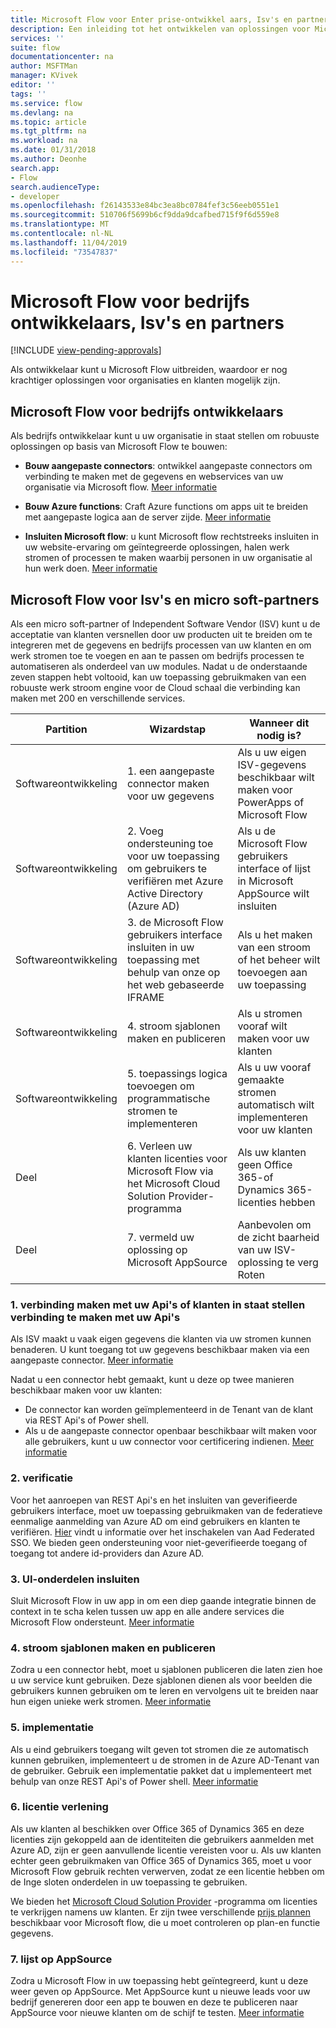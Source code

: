 ```yaml
---
title: Microsoft Flow voor Enter prise-ontwikkel aars, Isv's en partners | Microsoft Docs
description: Een inleiding tot het ontwikkelen van oplossingen voor Microsoft Flow.
services: ''
suite: flow
documentationcenter: na
author: MSFTMan
manager: KVivek
editor: ''
tags: ''
ms.service: flow
ms.devlang: na
ms.topic: article
ms.tgt_pltfrm: na
ms.workload: na
ms.date: 01/31/2018
ms.author: Deonhe
search.app:
- Flow
search.audienceType:
- developer
ms.openlocfilehash: f26143533e84bc3ea8bc0784fef3c56eeb0551e1
ms.sourcegitcommit: 510706f5699b6cf9dda9dcafbed715f9f6d559e8
ms.translationtype: MT
ms.contentlocale: nl-NL
ms.lasthandoff: 11/04/2019
ms.locfileid: "73547837"
---
```

# <a name="microsoft-flow-for-enterprise-developers-isvs-and-partners"></a>Microsoft Flow voor bedrijfs ontwikkelaars, Isv's en partners
[!INCLUDE [view-pending-approvals](../includes/cc-rebrand.md)]

Als ontwikkelaar kunt u Microsoft Flow uitbreiden, waardoor er nog krachtiger oplossingen voor organisaties en klanten mogelijk zijn.

## <a name="microsoft-flow-for-enterprise-developers"></a>Microsoft Flow voor bedrijfs ontwikkelaars

Als bedrijfs ontwikkelaar kunt u uw organisatie in staat stellen om robuuste oplossingen op basis van Microsoft Flow te bouwen:

- **Bouw aangepaste connectors**: ontwikkel aangepaste connectors om verbinding te maken met de gegevens en webservices van uw organisatie via Microsoft flow. [Meer informatie](https://docs.microsoft.com/connectors/custom-connectors/)

- **Bouw Azure functions**: Craft Azure functions om apps uit te breiden met aangepaste logica aan de server zijde. [Meer informatie](/azure/azure-functions/app-service-export-api-to-powerapps-and-flow)

- **Insluiten Microsoft flow**: u kunt Microsoft flow rechtstreeks insluiten in uw website-ervaring om geïntegreerde oplossingen, halen werk stromen of processen te maken waarbij personen in uw organisatie al hun werk doen. [Meer informatie](embed-flow-dev.md)

## <a name="microsoft-flow-for-isvs-and-microsoft-partners"></a>Microsoft Flow voor Isv's en micro soft-partners

Als een micro soft-partner of Independent Software Vendor (ISV) kunt u de acceptatie van klanten versnellen door uw producten uit te breiden om te integreren met de gegevens en bedrijfs processen van uw klanten en om werk stromen toe te voegen en aan te passen om bedrijfs processen te automatiseren als onderdeel van uw modules. Nadat u de onderstaande zeven stappen hebt voltooid, kan uw toepassing gebruikmaken van een robuuste werk stroom engine voor de Cloud schaal die verbinding kan maken met 200 en verschillende services.

| Partition | Wizardstap | Wanneer dit nodig is? |
| --- | --- | --- |
| Softwareontwikkeling | 1. een aangepaste connector maken voor uw gegevens | Als u uw eigen ISV-gegevens beschikbaar wilt maken voor PowerApps of Microsoft Flow |
| Softwareontwikkeling | 2. Voeg ondersteuning toe voor uw toepassing om gebruikers te verifiëren met Azure Active Directory (Azure AD) | Als u de Microsoft Flow gebruikers interface of lijst in Microsoft AppSource wilt insluiten | 
| Softwareontwikkeling | 3. de Microsoft Flow gebruikers interface insluiten in uw toepassing met behulp van onze op het web gebaseerde IFRAME | Als u het maken van een stroom of het beheer wilt toevoegen aan uw toepassing | 
| Softwareontwikkeling | 4. stroom sjablonen maken en publiceren | Als u stromen vooraf wilt maken voor uw klanten | 
| Softwareontwikkeling | 5. toepassings logica toevoegen om programmatische stromen te implementeren | Als u uw vooraf gemaakte stromen automatisch wilt implementeren voor uw klanten | 
| Deel | 6. Verleen uw klanten licenties voor Microsoft Flow via het Microsoft Cloud Solution Provider-programma | Als uw klanten geen Office 365-of Dynamics 365-licenties hebben |
| Deel | 7. vermeld uw oplossing op Microsoft AppSource | Aanbevolen om de zicht baarheid van uw ISV-oplossing te verg Roten |

### <a name="1-connecting-to-your-apis-or-enabling-customers-to-connect-to-your-apis"></a>1. verbinding maken met uw Api's of klanten in staat stellen verbinding te maken met uw Api's

Als ISV maakt u vaak eigen gegevens die klanten via uw stromen kunnen benaderen. U kunt toegang tot uw gegevens beschikbaar maken via een aangepaste connector. [Meer informatie](https://docs.microsoft.com/connectors/custom-connectors/)

Nadat u een connector hebt gemaakt, kunt u deze op twee manieren beschikbaar maken voor uw klanten:
- De connector kan worden geïmplementeerd in de Tenant van de klant via REST Api's of Power shell.
- Als u de aangepaste connector openbaar beschikbaar wilt maken voor alle gebruikers, kunt u uw connector voor certificering indienen. [Meer informatie](https://docs.microsoft.com/connectors/custom-connectors/submit-certification)

### <a name="2-authentication"></a>2. verificatie 

Voor het aanroepen van REST Api's en het insluiten van geverifieerde gebruikers interface, moet uw toepassing gebruikmaken van de federatieve eenmalige aanmelding van Azure AD om eind gebruikers en klanten te verifiëren. [Hier](https://identity.microsoft.com/) vindt u informatie over het inschakelen van Aad Federated SSO. We bieden geen ondersteuning voor niet-geverifieerde toegang of toegang tot andere id-providers dan Azure AD. 

### <a name="3-embedding-ui-components"></a>3. UI-onderdelen insluiten

Sluit Microsoft Flow in uw app in om een diep gaande integratie binnen de context in te scha kelen tussen uw app en alle andere services die Microsoft Flow ondersteunt. [Meer informatie](embed-flow-dev.md)

### <a name="4-create-and-publish-flow-templates"></a>4. stroom sjablonen maken en publiceren

Zodra u een connector hebt, moet u sjablonen publiceren die laten zien hoe u uw service kunt gebruiken. Deze sjablonen dienen als voor beelden die gebruikers kunnen gebruiken om te leren en vervolgens uit te breiden naar hun eigen unieke werk stromen. [Meer informatie](../publish-a-template.md)

### <a name="5-deployment"></a>5. implementatie

Als u eind gebruikers toegang wilt geven tot stromen die ze automatisch kunnen gebruiken, implementeert u de stromen in de Azure AD-Tenant van de gebruiker. Gebruik een implementatie pakket dat u implementeert met behulp van onze REST Api's of Power shell. [Meer informatie](https://docs.microsoft.com/powerapps/export-import-packages)

### <a name="6-licensing"></a>6. licentie verlening

Als uw klanten al beschikken over Office 365 of Dynamics 365 en deze licenties zijn gekoppeld aan de identiteiten die gebruikers aanmelden met Azure AD, zijn er geen aanvullende licentie vereisten voor u. Als uw klanten echter geen gebruikmaken van Office 365 of Dynamics 365, moet u voor Microsoft Flow gebruik rechten verwerven, zodat ze een licentie hebben om de Inge sloten onderdelen in uw toepassing te gebruiken.

We bieden het [Microsoft Cloud Solution Provider](https://partner.microsoft.com/cloud-solution-provider) -programma om licenties te verkrijgen namens uw klanten. Er zijn twee verschillende [prijs plannen](https://flow.microsoft.com/pricing/) beschikbaar voor Microsoft flow, die u moet controleren op plan-en functie gegevens.

### <a name="7-list-on-appsource"></a>7. lijst op AppSource

Zodra u Microsoft Flow in uw toepassing hebt geïntegreerd, kunt u deze weer geven op AppSource. Met AppSource kunt u nieuwe leads voor uw bedrijf genereren door een app te bouwen en deze te publiceren naar AppSource voor nieuwe klanten om de schijf te testen. [Meer informatie](dev-appsource-test-drive.md)
